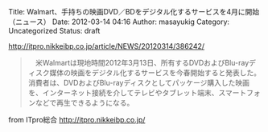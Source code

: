 Title: Walmart、手持ちの映画DVD／BDをデジタル化するサービスを4月に開始（ニュース）
Date: 2012-03-14 04:16
Author: masayukig
Category: Uncategorized
Status: draft

<http://itpro.nikkeibp.co.jp/article/NEWS/20120314/386242/>  
  
  

> 　米Walmartは現地時間2012年3月13日、所有するDVDおよびBlu-rayディスク媒体の映画をデジタル化するサービスを今春開始すると発表した。消費者は、DVDおよびBlu-rayディスクとしてパッケージ購入した映画を、インターネット接続を介してテレビやタブレット端末、スマートフォンなどで再生できるようになる。

  
  
from ITpro総合 <http://itpro.nikkeibp.co.jp/>

